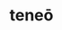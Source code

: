---
title: teneō
meaning: to hold
ch: [nine, mt, mt8thru9, ss, ss3]
pos: verb
inf: tenēre
secondppstem: ten
infend: ēre
conjugation: second
derivative: container
six: y
---